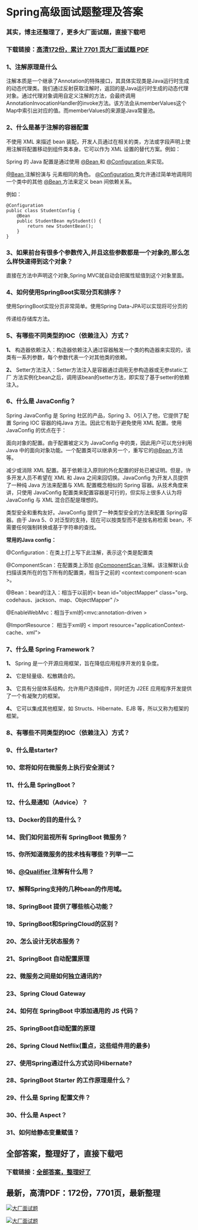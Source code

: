 # Spring高级面试题整理及答案

### 其实，博主还整理了，更多大厂面试题，直接下载吧

### 下载链接：[高清172份，累计 7701 页大厂面试题  PDF](https://github.com/souyunku/DevBooks/blob/master/docs/index.md)



### 1、注解原理是什么

注解本质是一个继承了Annotation的特殊接口，其具体实现类是Java运行时生成的动态代理类。我们通过反射获取注解时，返回的是Java运行时生成的动态代理对象。通过代理对象调用自定义注解的方法，会最终调用AnnotationInvocationHandler的invoke方法。该方法会从memberValues这个Map中索引出对应的值。而memberValues的来源是Java常量池。


### 2、什么是基于注解的容器配置

不使用 XML 来描述 bean 装配，开发人员通过在相关的类，方法或字段声明上使用注解将配置移动到组件类本身。它可以作为 XML 设置的替代方案。例如：

Spring 的 Java 配置是通过使用 [@Bean ](/Bean ) 和 [@Configuration ](/Configuration ) 来实现。

[@Bean ](/Bean ) 注解扮演与  元素相同的角色。 [@Configuration ](/Configuration ) 类允许通过简单地调用同一个类中的其他 [@Bean ](/Bean ) 方法来定义 bean 间依赖关系。

例如：

```
@Configuration
public class StudentConfig {
    @Bean
    public StudentBean myStudent() {
        return new StudentBean();
    }
}
```


### 3、如果前台有很多个参数传入,并且这些参数都是一个对象的,那么怎么样快速得到这个对象？



直接在方法中声明这个对象,Spring MVC就自动会把属性赋值到这个对象里面。


### 4、如何使用SpringBoot实现分页和排序？

使用SpringBoot实现分页非常简单。使用Spring Data-JPA可以实现将可分页的

传递给存储库方法。


### 5、有哪些不同类型的IOC（依赖注入）方式？

**1、** 构造器依赖注入：构造器依赖注入通过容器触发一个类的构造器来实现的，该类有一系列参数，每个参数代表一个对其他类的依赖。

**2、** Setter方法注入：Setter方法注入是容器通过调用无参构造器或无参static工厂 方法实例化bean之后，调用该bean的setter方法，即实现了基于setter的依赖注入。


### 6、什么是 JavaConfig？

Spring JavaConfig 是 Spring 社区的产品，Spring 3、0引入了他，它提供了配置 Spring IOC 容器的纯Java 方法。因此它有助于避免使用 XML 配置。使用 JavaConfig 的优点在于：

面向对象的配置。由于配置被定义为 JavaConfig 中的类，因此用户可以充分利用 Java 中的面向对象功能。一个配置类可以继承另一个，重写它的[@Bean ](/Bean ) 方法等。

减少或消除 XML 配置。基于依赖注入原则的外化配置的好处已被证明。但是，许多开发人员不希望在 XML 和 Java 之间来回切换。JavaConfig 为开发人员提供了一种纯 Java 方法来配置与 XML 配置概念相似的 Spring 容器。从技术角度来讲，只使用 JavaConfig 配置类来配置容器是可行的，但实际上很多人认为将JavaConfig 与 XML 混合匹配是理想的。

类型安全和重构友好。JavaConfig 提供了一种类型安全的方法来配置 Spring容器。由于 Java 5、0 对泛型的支持，现在可以按类型而不是按名称检索 bean，不需要任何强制转换或基于字符串的查找。

**常用的Java config：**

@Configuration：在类上打上写下此注解，表示这个类是配置类

@ComponentScan：在配置类上添加 [@ComponentScan ](/ComponentScan ) 注解。该注解默认会扫描该类所在的包下所有的配置类，相当于之前的 <context:component-scan >。

@Bean：bean的注入：相当于以前的< bean id="objectMapper" class="org、codehaus、jackson、map、ObjectMapper" />

@EnableWebMvc：相当于xml的<mvc:annotation-driven >

@ImportResource： 相当于xml的 < import resource="applicationContext-cache、xml">


### 7、什么是 Spring Framework？

**1、** Spring 是一个开源应用框架，旨在降低应用程序开发的复杂度。

**2、** 它是轻量级、松散耦合的。

**3、** 它具有分层体系结构，允许用户选择组件，同时还为 J2EE 应用程序开发提供了一个有凝聚力的框架。

**4、** 它可以集成其他框架，如 Structs、Hibernate、EJB 等，所以又称为框架的框架。


### 8、有哪些不同类型的IOC（依赖注入）方式？
### 9、什么是starter?
### 10、您将如何在微服务上执行安全测试？
### 11、什么是 SpringBoot？
### 12、什么是通知（Advice）？
### 13、Docker的目的是什么？
### 14、我们如何监视所有 SpringBoot 微服务？
### 15、你所知道微服务的技术栈有哪些？列举一二
### 16、[@Qualifier ](/Qualifier ) 注解有什么用？
### 17、解释Spring支持的几种bean的作用域。
### 18、SpringBoot 提供了哪些核心功能？
### 19、SpringBoot和SpringCloud的区别？
### 20、怎么设计无状态服务？
### 21、SpringBoot 自动配置原理
### 22、微服务之间是如何独立通讯的?
### 23、Spring Cloud Gateway
### 24、如何在 SpringBoot 中添加通用的 JS 代码？
### 25、SpringBoot自动配置的原理
### 26、Spring Cloud Netflix(重点，这些组件用的最多)
### 27、使用Spring通过什么方式访问Hibernate?
### 28、SpringBoot Starter 的工作原理是什么？
### 29、什么是 Spring 配置文件？
### 30、什么是 Aspect？
### 31、如何给静态变量赋值？




## 全部答案，整理好了，直接下载吧

### 下载链接：[全部答案，整理好了](https://www.souyunku.com/wp-content/uploads/weixin/githup-weixin-2.png)




## 最新，高清PDF：172份，7701页，最新整理

[![大厂面试题](https://www.souyunku.com/wp-content/uploads/weixin/mst.png "架构师专栏")](https://www.souyunku.com/wp-content/uploads/weixin/githup-weixin.png "架构师专栏")

[![大厂面试题](https://www.souyunku.com/wp-content/uploads/weixin/githup-weixin.png "架构师专栏")](https://www.souyunku.com/wp-content/uploads/weixin/githup-weixin.png "架构师专栏")
